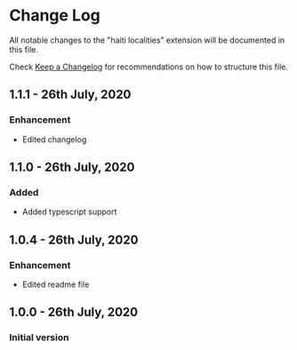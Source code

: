 # Change Log

All notable changes to the "haiti localities" extension will be documented in this file.

Check [Keep a Changelog](http://keepachangelog.com/) for recommendations on how to structure this file.

## 1.1.1 - 26th July, 2020

### Enhancement

- Edited changelog

## 1.1.0 - 26th July, 2020

### Added

- Added typescript support

## 1.0.4 - 26th July, 2020

### Enhancement

- Edited readme file

## 1.0.0 - 26th July, 2020

### Initial version

